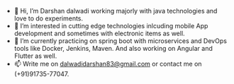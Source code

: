 - 👋 Hi, I’m Darshan dalwadi working majorly with java technologies and love to do experiments.
- 👀 I’m interested in cutting edge technologies inlcuding mobile App development and sometimes with electronic items as well.
- 🌱 I’m currently practicing on spring boot with microservices and DevOps tools like Docker, Jenkins, Maven. And also working on Angular and Flutter as well.
- 📫 Write me on dalwadidarshan83@gmail.com or contact me on (+91)91735-77047. 

<!---
idarshandalwadi/idarshandalwadi is a ✨ special ✨ repository because its `README.md` (this file) appears on your GitHub profile.
You can click the Preview link to take a look at your changes.
--->
